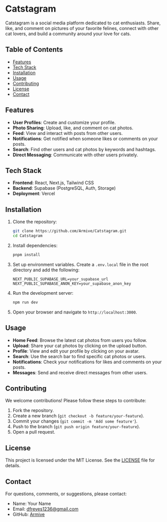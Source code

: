 
# Catstagram

Catstagram is a social media platform dedicated to cat enthusiasts. Share, like, and comment on pictures of your favorite felines, connect with other cat lovers, and build a community around your love for cats.

## Table of Contents

- [Features](#features)
- [Tech Stack](#tech-stack)
- [Installation](#installation)
- [Usage](#usage)
- [Contributing](#contributing)
- [License](#license)
- [Contact](#contact)

## Features

- **User Profiles**: Create and customize your profile.
- **Photo Sharing**: Upload, like, and comment on cat photos.
- **Feed**: View and interact with posts from other users.
- **Notifications**: Get notified when someone likes or comments on your posts.
- **Search**: Find other users and cat photos by keywords and hashtags.
- **Direct Messaging**: Communicate with other users privately.

## Tech Stack

- **Frontend**: React, Next.js, Tailwind CSS
- **Backend**: Supabase (PostgreSQL, Auth, Storage)
- **Deployment**: Vercel

## Installation

1. Clone the repository:

    ```bash
    git clone https://github.com/Armive/Catstagram.git
    cd Catstagram
    ```

2. Install dependencies:

    ```bash
    pnpm install
    ```

3. Set up environment variables. Create a `.env.local` file in the root directory and add the following:

    ```env
    NEXT_PUBLIC_SUPABASE_URL=your_supabase_url
    NEXT_PUBLIC_SUPABASE_ANON_KEY=your_supabase_anon_key
    ```

4. Run the development server:

    ```bash
    npm run dev
    ```

5. Open your browser and navigate to `http://localhost:3000`.

## Usage

- **Home Feed**: Browse the latest cat photos from users you follow.
- **Upload**: Share your cat photos by clicking on the upload button.
- **Profile**: View and edit your profile by clicking on your avatar.
- **Search**: Use the search bar to find specific cat photos or users.
- **Notifications**: Check your notifications for likes and comments on your posts.
- **Messages**: Send and receive direct messages from other users.

## Contributing

We welcome contributions! Please follow these steps to contribute:

1. Fork the repository.
2. Create a new branch (`git checkout -b feature/your-feature`).
3. Commit your changes (`git commit -m 'Add some feature'`).
4. Push to the branch (`git push origin feature/your-feature`).
5. Open a pull request.

## License

This project is licensed under the MIT License. See the [LICENSE](LICENSE) file for details.

## Contact

For questions, comments, or suggestions, please contact:

- Name: Your Name
- Email: dfreyes1236@gmail.com
- GitHub: [Armive](https://github.com/Armive)

